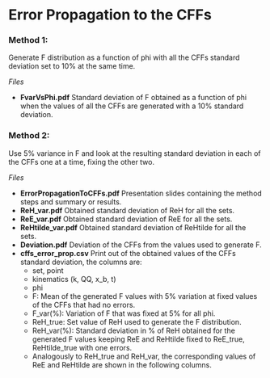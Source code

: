 # Error Propagation to the CFFs

### Method 1:
Generate F distribution as a function of phi with all the CFFs standard deviation set to 10% at the same time.

*Files*
  - **FvarVsPhi.pdf** Standard deviation of F obtained as a function of phi when the values of all the CFFs are generated with a 10% standard deviation. 

### Method 2:

Use 5% variance in F and look at the resulting standard deviation in each of the CFFs one at a time, fixing the other two.

*Files*

- **ErrorPropagationToCFFs.pdf** Presentation slides containing the method steps and summary or results.
- **ReH_var.pdf** Obtained standard deviation of ReH for all the sets.
- **ReE_var.pdf** Obtained standard deviation of ReE for all the sets.
- **ReHtilde_var.pdf** Obtained standard deviation of ReHtilde for all the sets.
- **Deviation.pdf** Deviation of the CFFs from the values used to generate F.
- **cffs_error_prop.csv** Print out of the obtained values of the CFFs standard deviation, the columns are:
  * set, point
  * kinematics (k, QQ, x_b, t)
  * phi
  * F: Mean of the generated F values with 5% variation at fixed values of the CFFs that had no errors.
  * F_var(%): Variation of F that was fixed at 5% for all phi.
  * ReH_true: Set value of ReH used to generate the F distribution.
  * ReH_var(%): Standard deviation in % of ReH obtained for the generated F values keeping ReE and ReHtilde fixed to ReE_true, ReHtilde_true with one errors.
  * Analogously to ReH_true and ReH_var, the corresponding values of ReE and ReHtilde are shown in the following columns.
